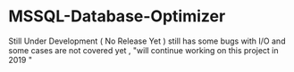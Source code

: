 # MSSQL-Database-Optimizer
Still Under Development ( No Release Yet ) still has some bugs with I/O and some cases are not covered yet , "will continue working on this project in 2019 "
